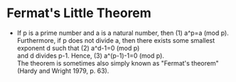 # Fermat's Little Theorem
* If p is a prime number and a is a natural number, then
(1) a^p=a (mod p). 	
Furthermore, if p does not divide a, then there exists some smallest exponent d such that
(2) a^d-1=0 (mod p) 	
and d divides p-1. Hence,
(3) a^(p-1)-1=0 (mod p). 	
The theorem is sometimes also simply known as "Fermat's theorem" (Hardy and Wright 1979, p. 63).
